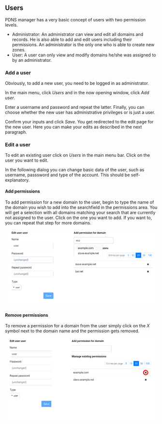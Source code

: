 ## Users

PDNS manager has a very basic concept of users with two permission 
levels.

* Administrator: An administrator can view and edit all domains and 
records. He is also able to add and edit users including their 
permissions. An administrator is the only one who is able to create new 
zones.
* User: A user can only view and modify domains he/she was assigned to by
an administrator.

### Add a user

Obviously, to add a new user, you need to be logged in as administrator. 

In the main menu, click *Users* and in the now opening window, click *Add user*.

Enter a username and password and repeat the latter. Finally, you can 
choose whether the new user has administrative privileges or is just a
user.

Confirm your inputs and click *Save*. You get redirected to the edit 
page for the new user. Here you can make your edits as described in the 
next paragraph.

### Edit a user

To edit an existing user click on *Users* in the main menu bar. Click 
on the user you want to edit.

In the following dialog you can change basic data of the user, such as 
username, passsword and type of the account. This should be 
self-explanatory.

#### Add permissions

To add permission for a new domain to the user, begin to type the name 
of the domain you wish to add into the searchfield in the permissions 
area. You will get a selection with all domains matching your search 
that are currently not assigned to the user. Click on the one you want to 
add. If you want to, you can repeat that step for more domains.

![Screenshot](img/users.md/screenshot_1.png)

#### Remove permissions

To remove a permission for a domain from the user simply click on the 
*X* symbol next to the domain name and the permission gets removed.

![Screenshot](img/users.md/screenshot_2.png)
